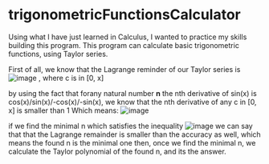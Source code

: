 # trigonometricFunctionsCalculator

Using what I have just learned in Calculus, I wanted to practice my skills building this program.
This program can calculate basic trigonometric functions, using Taylor series.

First of all, we know that the Lagrange reminder of our Taylor series is ![image](https://user-images.githubusercontent.com/56035342/163019372-cd4b7eb0-7d5a-40c1-bdbd-95972e94140e.png) , where c is in [0, x]

by using the fact that forany natural number <b>n</b> the nth derivative of sin(x) is cos(x)/sin(x)/-cos(x)/-sin(x),  we know that the nth derivative of any c in [0, x] is smaller than 1
Which means:
![image](https://user-images.githubusercontent.com/56035342/163019440-dce9bd1d-5c84-4e29-ad39-7d91c4121200.png)

if we find the minimal n which satisfies the inequality ![image](https://user-images.githubusercontent.com/56035342/163020292-f9aff734-d680-4a64-94d6-e39ae92fb702.png)
we can say that that the Lagrange remainder is smaller than the accuracy as well, which means the found n is the minimal one
then, once we find the minimal n, we calculate the Taylor polynomial of the found n, and its the answer.
